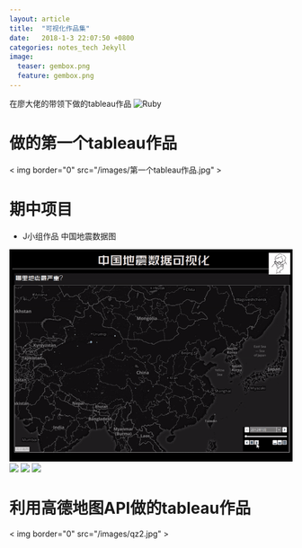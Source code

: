 ```yaml
---
layout: article
title:  "可视化作品集"
date:   2018-1-3 22:07:50 +0800
categories: notes_tech Jekyll
image:
  teaser: gembox.png
  feature: gembox.png
---
```

在廖大佬的带领下做的tableau作品
![Ruby](https://www.ruby-lang.org/images/header-ruby-logo.png)

# 做的第一个tableau作品
< img border="0" src="/images/第一个tableau作品.jpg" >

# 期中项目
* J小组作品 中国地震数据图
<img border="0" src="/images/China__2012-2017_Earthquakes_Visualization (1).gif" >

<img border="0" src="/images/qz.jpg" >
<img border="0" src="/images/qz1.jpg" >
<img border="0" src="/images/qz3.jpg" >

# 利用高德地图API做的tableau作品

< img border="0" src="/images/qz2.jpg" >

